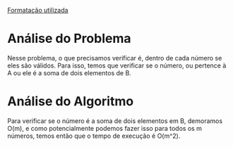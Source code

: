 [Formatação utilizada](https://katex.org/docs/supported.html)
# Análise do Problema
Nesse problema, o que precisamos verificar é, dentro de cada número se eles são válidos. Para isso, temos que verificar se o número, ou pertence à A ou ele é a soma de dois elementos de B. 

# Análise do Algoritmo
Para verificar se o número é a soma de dois elementos em B, demoramos O(m), e como potencialmente podemos fazer isso para todos os m números, temos então que o tempo de execução é O(m^2). 